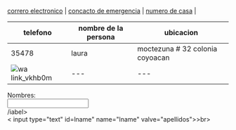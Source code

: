 [correro electronico](./correoelectronico.md) | [concacto de emergencia](./contactodeemergencia.md) | [numero de casa](./numerodecasa.md) |

| telefono | nombre de la persona | ubicacion |
| --- | --- | --- |
| 35478 | laura | moctezuna # 32 colonia coyoacan | 
| ![wa link_vkhb0m](https://user-images.githubusercontent.com/99769712/158485802-b86ac36b-a420-46dc-aedf-9f63ae1808d3.png) | --- | --- |

<from>
<label for="name">Nombres:</label><br>
<input type="text" id="name" valve="Tus nombres"><br>
<Iabel for="lname">/iabel><br>
< input type="text" id=lname" name="lname" valve="apellidos">>br>
